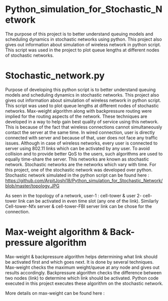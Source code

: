 # Python_simulation_for_Stochastic_Network
  The purpose of this project is to better understand queuing models and scheduling dynamics in stochastic networks using python. This project also gives out information about simulation of wireless network in python script. This script was used in the project to plot queue lengths at different nodes of stochastic networks. 

# Stochastic_network.py 

  Purpose of developing this python script is to better understand queuing models and scheduling dynamics in stochastic networks. This project also gives out information about simulation of wireless network in python script. This script was used to plot queue lengths at different nodes of stochastic networks. 
  Max-weight algorithm along with backpressure routing were implied for the routing aspects of the network. These techniques are developed in a way to help gain best quality of service using this network. This is because of the fact that wireless connections cannot simultaneously contact the server at the same time. In wired connection, user is directly connected with server and because of that, user does not face any traffic issues. Although in case of wireless networks, every user is connected to server using 802.11 links which can be activated by any user. To avoid collision and to provide better QoS to the users, such algorithms are used to equally time-share the server. This networks are known as stochastic network. 
  Stochastic networks are the networks which vary with time. For this project, one of the stochastic network was developed over python. 
Stochastic network simulated in the python script can be found here : https://github.com/ArpitJoshi18/Python_simulation_for_Stochastic_Network/blob/master/topology.JPG
	
	
  As seen in the topology of a network, user-1 : cell-tower & user 2- cell-tower link can be activated in even time slot (any one of the link). Similarly Cell-tower-Nfx server & cell-tower-FBI server link can be chose for the connection. 
  
# Max-weight algorithm & Back-pressure algorithm 
  Max-weight & backpressure algorithm helps determining what link should be activated first and which goes next. It is done by several techniques. Max-weight checks the maximum weight/queue at any node and gives out results accordingly. Backpressure algorithm checks the difference between two nodes (link) to determine which link should be activated. Python code executed in this project executes these algorithm on the stochastic network. 
	
    
  More details on max-weight can be found here : 
  
  

